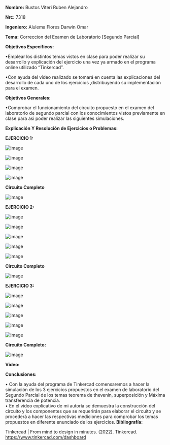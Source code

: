 **Nombre:** Bustos Viteri Ruben Alejandro

**Nrc:** 7318

**Ingeniero:** Alulema Flores Darwin Omar

**Tema:** Correccion del Examen de Laboratorio [Segundo Parcial]

**Objetivos Específicos:**

•Emplear los distintos temas vistos en clase para poder realizar su desarrollo y explicación del ejercicio una vez ya armado en el programa online utilizado 
“Tinkercad”.

•Con ayuda del vídeo realizado se tomará en cuenta las explicaciones del desarrollo de cada uno de los ejercicios ,distribuyendo su implementación para el examen.

**Objetivos Generales:**

•Comprobar el funcionamiento del circuito propuesto en el examen del laboratorio de segundo parcial con los conocimientos vistos previamente en clase para asi poder realizar las siguientes simulaciones.

**Explicación Y Resolución de Ejercicios o Problemas:**

**EJERCICIO 1:**

![image](https://user-images.githubusercontent.com/105680588/184784660-9668694b-8de4-471a-b429-30c6bc54fe52.png)

![image](https://user-images.githubusercontent.com/105680588/184785089-e57647c6-68f4-4171-9660-cd99e27d3772.png)

![image](https://user-images.githubusercontent.com/105680588/184785351-d1652e6b-b101-493d-bfb4-3f4c06df9610.png)

![image](https://user-images.githubusercontent.com/105680588/184785461-8a67f88b-ebba-4b4f-a396-950563937ce1.png)

**Circuito Completo**

![image](https://user-images.githubusercontent.com/105680588/184785655-58e907fa-eb94-470d-a1e7-82d58777d919.png)

**EJERCICIO 2:**

![image](https://user-images.githubusercontent.com/105680588/184788077-f9186417-8b71-4d11-b509-a2ca899f0c0e.png)

![image](https://user-images.githubusercontent.com/105680588/184790951-51fb164c-9677-4c20-952b-d1c828f46a07.png)

![image](https://user-images.githubusercontent.com/105680588/184791002-746233c1-cd8a-4dac-9114-40e330668c92.png)

![image](https://user-images.githubusercontent.com/105680588/184791061-e9957af0-a88d-40f7-98df-a5e2a1d652af.png)

![image](https://user-images.githubusercontent.com/105680588/184791114-f82bd095-acea-4091-80c3-23bdc165718f.png)

**Circuito Completo**

![image](https://user-images.githubusercontent.com/105680588/184791226-6993edee-8698-41a7-a67d-9db79557025e.png)

**EJERCICIO 3:**

![image](https://user-images.githubusercontent.com/105680588/184791449-7b9ce415-0989-41a2-9806-13882150297d.png)

![image](https://user-images.githubusercontent.com/105680588/184794612-a953dcb2-2194-4df3-9974-e305ba36bec9.png)

![image](https://user-images.githubusercontent.com/105680588/184794652-deb51927-d6b3-476d-a6c6-e8b9aeadd0b5.png)

![image](https://user-images.githubusercontent.com/105680588/184794711-0f38ed6c-30c6-46e6-989e-aac7072a00a0.png)

![image](https://user-images.githubusercontent.com/105680588/184794746-3226a636-cb65-494d-93e2-b4a1b026f75f.png)

**Circuito Completo:**

![image](https://user-images.githubusercontent.com/105680588/184795290-fb9d0752-60eb-4ddb-ac50-192e41bb3aae.png)


**Video:**

**Conclusiones:**

•	Con la ayuda del programa de Tinkercad comensaremos a hacer la simulación de los 3 ejercicios propuestos en el examen de laboratorio del Segundo Parcial de los temas teorema de thevenin, superposición y Máxima transferencia de potencia.  
•	En el video explicativo de mi autoría se demuestra la construcción del circuito y los componentes que se requerirán para elaborar el circuito y se procederá a hacer las respectivas mediciones para comprobar los temas propuestos en diferente enunciado de los ejercicios.
**Bibliografía:**

Tinkercad | From mind to design in minutes. (2022). Tinkercad. https://www.tinkercad.com/dashboard
